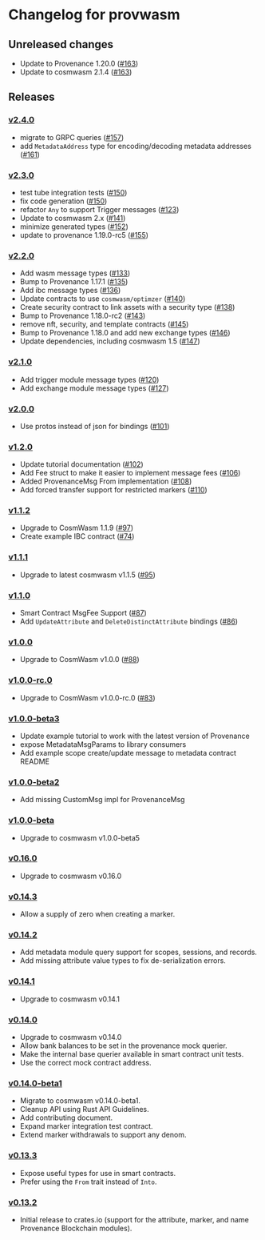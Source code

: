 # Changelog for provwasm

## Unreleased changes

* Update to Provenance 1.20.0 ([#163](https://github.com/provenance-io/provwasm/issues/163))
* Update to cosmwasm 2.1.4 ([#163](https://github.com/provenance-io/provwasm/issues/163))

## Releases

### [v2.4.0](https://github.com/provenance-io/provwasm/tree/v2.4.0)

* migrate to GRPC queries ([#157](https://github.com/provenance-io/provwasm/issues/157))
* add `MetadataAddress` type for encoding/decoding metadata
  addresses ([#161](https://github.com/provenance-io/provwasm/pull/161))

### [v2.3.0](https://github.com/provenance-io/provwasm/tree/v2.3.0)

* test tube integration tests ([#150](https://github.com/provenance-io/provwasm/pull/150))
* fix code generation ([#150](https://github.com/provenance-io/provwasm/issues/150))
* refactor `Any` to support Trigger messages ([#123](https://github.com/provenance-io/provwasm/issues/123))
* Update to cosmwasm 2.x ([#141](https://github.com/provenance-io/provwasm/issues/141))
* minimize generated types ([#152](https://github.com/provenance-io/provwasm/issues/152))
* update to provenance 1.19.0-rc5 ([#155](https://github.com/provenance-io/provwasm/issues/155))

### [v2.2.0](https://github.com/provenance-io/provwasm/tree/v2.2.0)

* Add wasm message types ([#133](https://github.com/provenance-io/provwasm/issues/133))
* Bump to Provenance 1.17.1 ([#135](https://github.com/provenance-io/provwasm/issues/135))
* Add ibc message types ([#136](https://github.com/provenance-io/provwasm/issues/136))
* Update contracts to use `cosmwasm/optimzer` ([#140](https://github.com/provenance-io/provwasm/issues/140))
* Create security contract to link assets with a security
  type ([#138](https://github.com/provenance-io/provwasm/issues/138))
* Bump to Provenance 1.18.0-rc2 ([#143](https://github.com/provenance-io/provwasm/issues/143))
* remove nft, security, and template contracts ([#145](https://github.com/provenance-io/provwasm/pull/145))
* Bump to Provenance 1.18.0 and add new exchange types ([#146](https://github.com/provenance-io/provwasm/issues/146))
* Update dependencies, including cosmwasm 1.5 ([#147](https://github.com/provenance-io/provwasm/issues/147))

### [v2.1.0](https://github.com/provenance-io/provwasm/tree/v2.1.0)

* Add trigger module message types ([#120](https://github.com/provenance-io/provwasm/issues/120))
* Add exchange module message types ([#127](https://github.com/provenance-io/provwasm/issues/127))

### [v2.0.0](https://github.com/provenance-io/provwasm/tree/v2.0.0)

* Use protos instead of json for bindings ([#101](https://github.com/provenance-io/provwasm/issues/101))

### [v1.2.0](https://github.com/provenance-io/provwasm/tree/v1.2.0)

* Update tutorial documentation ([#102](https://github.com/provenance-io/provwasm/issues/102))
* Add Fee struct to make it easier to implement message
  fees ([#106](https://github.com/provenance-io/provwasm/issues/106))
* Added ProvenanceMsg From implementation ([#108](https://github.com/provenance-io/provwasm/issues/102))
* Add forced transfer support for restricted markers ([#110](https://github.com/provenance-io/provwasm/issues/110))

### [v1.1.2](https://github.com/provenance-io/provwasm/tree/v1.1.2)

* Upgrade to CosmWasm 1.1.9 ([#97](https://github.com/provenance-io/provwasm/issues/97))
* Create example IBC contract ([#74](https://github.com/provenance-io/provwasm/issues/74))

### [v1.1.1](https://github.com/provenance-io/provwasm/tree/v1.1.1)

* Upgrade to latest cosmwasm v1.1.5 ([#95](https://github.com/provenance-io/provwasm/issues/95))

### [v1.1.0](https://github.com/provenance-io/provwasm/tree/v1.1.0)

* Smart Contract MsgFee Support ([#87](https://github.com/provenance-io/provwasm/issues/87))
* Add `UpdateAttribute` and `DeleteDistinctAttribute`
  bindings ([#86](https://github.com/provenance-io/provwasm/issues/86))

### [v1.0.0](https://github.com/provenance-io/provwasm/tree/v1.0.0)

* Upgrade to CosmWasm v1.0.0 ([#88](https://github.com/provenance-io/provwasm/issues/88))

### [v1.0.0-rc.0](https://github.com/provenance-io/provwasm/tree/v1.0.0-rc.0)

* Upgrade to CosmWasm v1.0.0-rc.0 ([#83](https://github.com/provenance-io/provwasm/issues/83))

### [v1.0.0-beta3](https://github.com/provenance-io/provwasm/tree/v1.0.0-beta3)

* Update example tutorial to work with the latest version of Provenance
* expose MetadataMsgParams to library consumers
* Add example scope create/update message to metadata contract README

### [v1.0.0-beta2](https://github.com/provenance-io/provwasm/tree/v1.0.0-beta2)

* Add missing CustomMsg impl for ProvenanceMsg

### [v1.0.0-beta](https://github.com/provenance-io/provwasm/tree/v1.0.0-beta)

* Upgrade to cosmwasm v1.0.0-beta5

### [v0.16.0](https://github.com/provenance-io/provwasm/tree/v0.16.0)

* Upgrade to cosmwasm v0.16.0

### [v0.14.3](https://github.com/provenance-io/provwasm/tree/v0.14.3)

* Allow a supply of zero when creating a marker.

### [v0.14.2](https://github.com/provenance-io/provwasm/tree/v0.14.2)

* Add metadata module query support for scopes, sessions, and records.
* Add missing attribute value types to fix de-serialization errors.

### [v0.14.1](https://github.com/provenance-io/provwasm/tree/v0.14.1)

* Upgrade to cosmwasm v0.14.1

### [v0.14.0](https://github.com/provenance-io/provwasm/tree/v0.14.0)

* Upgrade to cosmwasm v0.14.0
* Allow bank balances to be set in the provenance mock querier.
* Make the internal base querier available in smart contract unit tests.
* Use the correct mock contract address.

### [v0.14.0-beta1](https://github.com/provenance-io/provwasm/tree/v0.14.0-beta1)

* Migrate to cosmwasm v0.14.0-beta1.
* Cleanup API using Rust API Guidelines.
* Add contributing document.
* Expand marker integration test contract.
* Extend marker withdrawals to support any denom.

### [v0.13.3](https://github.com/provenance-io/provwasm/tree/v0.13.3)

* Expose useful types for use in smart contracts.
* Prefer using the `From` trait instead of `Into`.

### [v0.13.2](https://github.com/provenance-io/provwasm/tree/v0.13.2)

* Initial release to crates.io (support for the attribute, marker, and name Provenance Blockchain modules).
